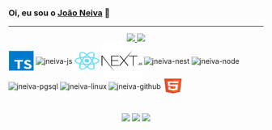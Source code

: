 ### Oi, eu sou o  [João Neiva](https://jneiva.dev) 👋 
---

<div align="center">
  <a href="https://github.com/jneiva0">
  <img height="180em" src="https://github-readme-stats.vercel.app/api?username=jneiva0&show_icons=true&theme=radical&include_all_commits=true&count_private=true"/>
  <img height="180em" src="https://github-readme-stats.vercel.app/api/top-langs/?username=jneiva0&layout=compact&langs_count=7&theme=radical"/>
  </a>
</div>


<div style="display: inline_block">
  <img align="center" alt="jneiva-Ts" height="40" width="50" src="https://raw.githubusercontent.com/devicons/devicon/master/icons/typescript/typescript-plain.svg">
  <img align="center" alt="jneiva-js" height="40" width="50" src="https://cdn.jsdelivr.net/gh/devicons/devicon/icons/javascript/javascript-original.svg">
  <img align="center" alt="jneiva-React" height="40" width="50" src="https://raw.githubusercontent.com/devicons/devicon/master/icons/react/react-original.svg">
  <img align="center" alt="jneiva-Nextjs" height="70" width="80" src="https://raw.githubusercontent.com/devicons/devicon/master/icons/nextjs/nextjs-original-wordmark.svg">
  <img align="center" alt="jneiva-nest" height="30" width="40" src="https://cdn.jsdelivr.net/gh/devicons/devicon/icons/nestjs/nestjs-plain.svg">
  <img align="center" alt="jneiva-node" height="70" width="80" src="https://cdn.jsdelivr.net/gh/devicons/devicon/icons/nodejs/nodejs-plain-wordmark.svg">
  <img align='center' alt='jneiva-pgsql' height='40' width='50' src="https://cdn.jsdelivr.net/gh/devicons/devicon/icons/postgresql/postgresql-plain-wordmark.svg" />
  <img align='center' alt='jneiva-linux' height='40' width='50' src="https://cdn.jsdelivr.net/gh/devicons/devicon/icons/linux/linux-original.svg" />
  <img align='center' alt='jneiva-github' height='40' width='40' src="https://cdn.jsdelivr.net/gh/devicons/devicon/icons/github/github-original.svg" />
  <img align="center" alt="jneiva-HTML" height="30" width="40" src="https://raw.githubusercontent.com/devicons/devicon/master/icons/html5/html5-original.svg">
</div>

#

<div align="center">
  <a href="https://jneiva.dev"><img src="https://img.shields.io/badge/-Portfolio-informational?style=for-the-badge" target="_blank"></a>
  <a href="mailto:jneiva42@gmail.com"><img src="https://img.shields.io/badge/-Gmail-red?style=for-the-badge&logo=gmail&logoColor=white" target="_blank"></a>
  <a href="https://www.linkedin.com/in/jneiva0/" target="_blank"><img src="https://img.shields.io/badge/-LinkedIn-%230077B5?style=for-the-badge&logo=linkedin&logoColor=white" target="_blank"></a> 
</div>
